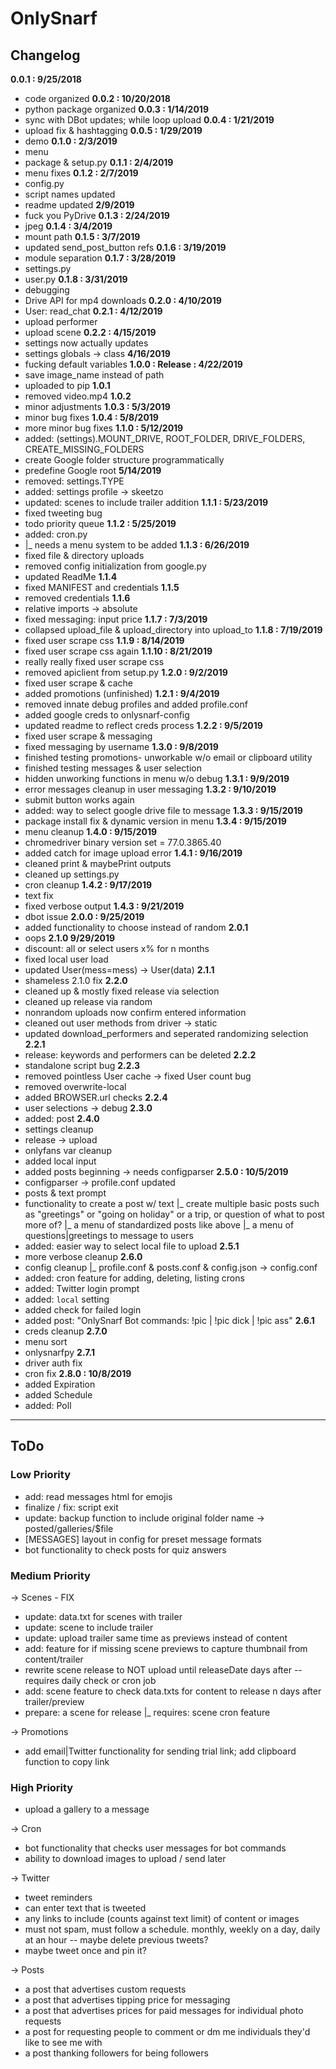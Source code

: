 # OnlySnarf  

## Changelog  
**0.0.1 : 9/25/2018**
  - code organized
  **0.0.2 : 10/20/2018**
  - python package organized
  **0.0.3 : 1/14/2019**
  - sync with DBot updates; while loop upload
  **0.0.4 : 1/21/2019**
  - upload fix & hashtagging
  **0.0.5 : 1/29/2019**
  - demo
  **0.1.0 : 2/3/2019**
  - menu
  - package & setup.py
  **0.1.1 : 2/4/2019**
  - menu fixes
  **0.1.2 : 2/7/2019**
  - config.py
  - script names updated
  - readme updated
  **2/9/2019**
  - fuck you PyDrive
  **0.1.3 : 2/24/2019**
  - jpeg
  **0.1.4 : 3/4/2019**
  - mount path
  **0.1.5 : 3/7/2019**
  - updated send_post_button refs
  **0.1.6 : 3/19/2019**
  - module separation
  **0.1.7 : 3/28/2019**
  - settings.py
  - user.py
  **0.1.8 : 3/31/2019**
  - debugging
  - Drive API for mp4 downloads
  **0.2.0 : 4/10/2019**
  - User: read_chat
  **0.2.1 : 4/12/2019**
  - upload performer
  - upload scene
  **0.2.2 : 4/15/2019**
  - settings now actually updates
  - settings globals -> class
  **4/16/2019**
  - fucking default variables
**1.0.0 : Release : 4/22/2019**
  - save image_name instead of path
  - uploaded to pip
  **1.0.1**
  - removed video.mp4
  **1.0.2**
  - minor adjustments
  **1.0.3 : 5/3/2019**
  - minor bug fixes
  **1.0.4 : 5/8/2019**
  - more minor bug fixes
  **1.1.0 : 5/12/2019**
  - added: (settings).MOUNT_DRIVE, ROOT_FOLDER, DRIVE_FOLDERS, CREATE_MISSING_FOLDERS
  - create Google folder structure programmatically
  - predefine Google root
  **5/14/2019**
  - removed: settings.TYPE
  - added: settings profile -> skeetzo
  - updated: scenes to include trailer addition
  **1.1.1 : 5/23/2019**
  - fixed tweeting bug
  - todo priority queue
  **1.1.2 : 5/25/2019**
  - added: cron.py
  - |_ needs a menu system to be added
  **1.1.3 : 6/26/2019**
  - fixed file & directory uploads
  - removed config initialization from google.py
  - updated ReadMe
  **1.1.4**
  - fixed MANIFEST and credentials
  **1.1.5**
  - removed credentials
  **1.1.6**
  - relative imports -> absolute
  - fixed messaging: input price
  **1.1.7 : 7/3/2019**
  - collapsed upload_file & upload_directory into upload_to
  **1.1.8 : 7/19/2019**
  - fixed user scrape css
  **1.1.9 : 8/14/2019**
  - fixed user scrape css again
  **1.1.10 : 8/21/2019**
  - really really fixed user scrape css
  - removed apiclient from setup.py
  **1.2.0 : 9/2/2019**
  - fixed user scrape & cache
  - added promotions (unfinished)
  **1.2.1 : 9/4/2019**
  - removed innate debug profiles and added profile.conf
  - added google creds to onlysnarf-config
  - updated readme to reflect creds process
  **1.2.2 : 9/5/2019**
  - fixed user scrape & messaging
  - fixed messaging by username
  **1.3.0 : 9/8/2019**
  - finished testing promotions- unworkable w/o email or clipboard utility
  - finished testing messages & user selection
  - hidden unworking functions in menu w/o debug
  **1.3.1 : 9/9/2019**
  - error messages cleanup in user messaging
  **1.3.2 : 9/10/2019**
  - submit button works again
  - added: way to select google drive file to message
  **1.3.3 : 9/15/2019**
  - package install fix & dynamic version in menu
  **1.3.4 : 9/15/2019**
  - menu cleanup
  **1.4.0 : 9/15/2019**
  - chromedriver binary version set = 77.0.3865.40
  - added catch for image upload error
  **1.4.1 : 9/16/2019**
  - cleaned print & maybePrint outputs
  - cleaned up settings.py
  - cron cleanup
  **1.4.2 : 9/17/2019**
  - text fix
  - fixed verbose output
  **1.4.3 : 9/21/2019**
  - dbot issue
**2.0.0 : 9/25/2019**
  - added functionality to choose instead of random
  **2.0.1**
  - oops
  **2.1.0 9/29/2019**
  - discount: all or select users x% for n months
  - fixed local user load
  - updated User(mess=mess) -> User(data)
  **2.1.1**
  - shameless 2.1.0 fix
  **2.2.0**
  - cleaned up & mostly fixed release via selection
  - cleaned up release via random
  - nonrandom uploads now confirm entered information
  - cleaned out user methods from driver -> static
  - updated download_performers and seperated randomizing selection
  **2.2.1**
  - release: keywords and performers can be deleted
  **2.2.2**
  - standalone script bug
  **2.2.3**
  - removed pointless User cache -> fixed User count bug
  - removed overwrite-local
  - added BROWSER.url checks
  **2.2.4**
  - user selections -> debug
  **2.3.0**
  - added: post
  **2.4.0**
  - settings cleanup
  - release -> upload
  - onlyfans var cleanup
  - added local input
  - added posts beginning -> needs configparser
  **2.5.0 : 10/5/2019**
  - configparser -> profile.conf updated
  - posts & text prompt
  - functionality to create a post w/ text
  |_ create multiple basic posts such as "greetings" or "going on holiday" or a trip, or question of what to post more of?
  |_ a menu of standardized posts like above
  |_ a menu of questions|greetings to message to users
  - added: easier way to select local file to upload
  **2.5.1**
  - more verbose cleanup
  **2.6.0**
  - config cleanup
  |_ profile.conf & posts.conf & config.json -> config.conf
  - added: cron feature for adding, deleting, listing crons
  - added: Twitter login prompt
  - added: `local` setting
  - added check for failed login
  - added post: "OnlySnarf Bot commands: !pic | !pic dick | !pic ass"
  **2.6.1**
  - creds cleanup
  **2.7.0**
  - menu sort
  - onlysnarfpy
  **2.7.1**
  - driver auth fix
  - cron fix
  **2.8.0 : 10/8/2019**
  - added Expiration
  - added Schedule
  - added: Poll
  
----------------------------------------

## ToDo

### Low Priority
  - add: read messages html for emojis
  - finalize / fix: script exit
  - update: backup function to include original folder name -> posted/galleries/$file
  - [MESSAGES] layout in config for preset message formats
  - bot functionality to check posts for quiz answers

### Medium Priority

  -> Scenes - FIX
  - update: data.txt for scenes with trailer
  - update: scene to include trailer
  - update: upload trailer same time as previews instead of content
  - add: feature for if missing scene previews to capture thumbnail from content/trailer
  - rewrite scene release to NOT upload until releaseDate days after
  -- requires daily check or cron job
  - add: scene feature to check data.txts for content to release n days after trailer/preview
  - prepare: a scene for release
  |_ requires: scene cron feature

  -> Promotions
  - add email|Twitter functionality for sending trial link; add clipboard function to copy link

### High Priority  
  - upload a gallery to a message

  -> Cron
  - bot functionality that checks user messages for bot commands
  - ability to download images to upload / send later

  -> Twitter
  - tweet reminders
  - can enter text that is tweeted
  - any links to include (counts against text limit) of content or images
  - must not spam, must follow a schedule. monthly, weekly on a day, daily at an hour
  -- maybe delete previous tweets?
  - maybe tweet once and pin it?

  -> Posts
  - a post that advertises custom requests
  - a post that advertises tipping price for messaging
  - a post that advertises prices for paid messages for individual photo requests
  - a post for requesting people to comment or dm me individuals they'd like to see me with
  - a post thanking followers for being followers